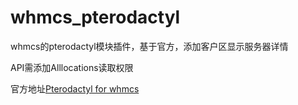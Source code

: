 # whmcs_pterodactyl
whmcs的pterodactyl模块插件，基于官方，添加客户区显示服务器详情

API需添加Alllocations读取权限

官方地址[Pterodactyl for whmcs](https://github.com/pterodactyl/whmcs)
